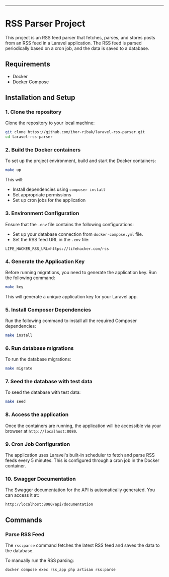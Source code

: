 
---

# RSS Parser Project

This project is an RSS feed parser that fetches, parses, and stores posts from an RSS feed in a Laravel application. The RSS feed is parsed periodically based on a cron job, and the data is saved to a database.

## Requirements

- Docker
- Docker Compose

## Installation and Setup

### 1. Clone the repository

Clone the repository to your local machine:

```bash
git clone https://github.com/ihor-ribak/laravel-rss-parser.git
cd laravel-rss-parser
```

### 2. Build the Docker containers

To set up the project environment, build and start the Docker containers:

```bash
make up
```

This will:

- Install dependencies using `composer install`
- Set appropriate permissions
- Set up cron jobs for the application

### 3. Environment Configuration

Ensure that the `.env` file contains the following configurations:

- Set up your database connection from `docker-compose.yml` file.
- Set the RSS feed URL in the `.env` file:

```env
LIFE_HACKER_RSS_URL=https://lifehacker.com/rss
```

### 4. Generate the Application Key

Before running migrations, you need to generate the application key. Run the following command:

```bash
make key
```

This will generate a unique application key for your Laravel app.

### 5. Install Composer Dependencies

Run the following command to install all the required Composer dependencies:

```bash
make install
```

### 6. Run database migrations

To run the database migrations:

```bash
make migrate
```

### 7. Seed the database with test data

To seed the database with test data:

```bash
make seed
```

### 8. Access the application

Once the containers are running, the application will be accessible via your browser at `http://localhost:8080`.

### 9. Cron Job Configuration

The application uses Laravel's built-in scheduler to fetch and parse RSS feeds every 5 minutes. This is configured through a cron job in the Docker container.

### 10. Swagger Documentation

The Swagger documentation for the API is automatically generated. You can access it at:

```text
http://localhost:8080/api/documentation
```

## Commands

### Parse RSS Feed

The `rss:parse` command fetches the latest RSS feed and saves the data to the database.

To manually run the RSS parsing:

```bash
docker compose exec rss_app php artisan rss:parse
```
